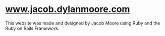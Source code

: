 # www.jacob.dylanmoore.com

This website was made and designed by Jacob Moore using Ruby
and the Ruby on Rails Framework.
